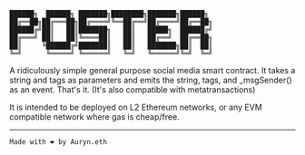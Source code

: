 ```
██████╗  ██████╗ ███████╗████████╗███████╗██████╗
██╔══██╗██╔═══██╗██╔════╝╚══██╔══╝██╔════╝██╔══██╗
██████╔╝██║   ██║███████╗   ██║   █████╗  ██████╔╝
██╔═══╝ ██║   ██║╚════██║   ██║   ██╔══╝  ██╔══██╗
██║     ╚██████╔╝███████║   ██║   ███████╗██║  ██║
╚═╝      ╚═════╝ ╚══════╝   ╚═╝   ╚══════╝╚═╝  ╚═╝
```

A ridiculously simple general purpose social media smart contract.
It takes a string and tags as parameters and emits the string, tags, and \_msgSender() as an event. That's it.
(It's also compatible with metatransactions)

It is intended to be deployed on L2 Ethereum networks, or any EVM compatible network where gas is cheap/free.

---

`Made with ❤️ by Auryn.eth`
